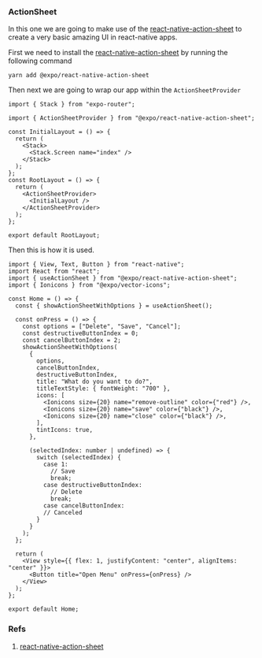 ### ActionSheet

In this one we are going to make use of the [react-native-action-sheet](https://github.com/expo/react-native-action-sheet) to create a very basic amazing UI in react-native apps.

First we need to install the [react-native-action-sheet](https://github.com/expo/react-native-action-sheet) by running the following command

```shell
yarn add @expo/react-native-action-sheet
```

Then next we are going to wrap our app within the `ActionSheetProvider`

```tsx
import { Stack } from "expo-router";

import { ActionSheetProvider } from "@expo/react-native-action-sheet";

const InitialLayout = () => {
  return (
    <Stack>
      <Stack.Screen name="index" />
    </Stack>
  );
};
const RootLayout = () => {
  return (
    <ActionSheetProvider>
      <InitialLayout />
    </ActionSheetProvider>
  );
};

export default RootLayout;
```

Then this is how it is used.

```tsx
import { View, Text, Button } from "react-native";
import React from "react";
import { useActionSheet } from "@expo/react-native-action-sheet";
import { Ionicons } from "@expo/vector-icons";

const Home = () => {
  const { showActionSheetWithOptions } = useActionSheet();

  const onPress = () => {
    const options = ["Delete", "Save", "Cancel"];
    const destructiveButtonIndex = 0;
    const cancelButtonIndex = 2;
    showActionSheetWithOptions(
      {
        options,
        cancelButtonIndex,
        destructiveButtonIndex,
        title: "What do you want to do?",
        titleTextStyle: { fontWeight: "700" },
        icons: [
          <Ionicons size={20} name="remove-outline" color={"red"} />,
          <Ionicons size={20} name="save" color={"black"} />,
          <Ionicons size={20} name="close" color={"black"} />,
        ],
        tintIcons: true,
      },

      (selectedIndex: number | undefined) => {
        switch (selectedIndex) {
          case 1:
            // Save
            break;
          case destructiveButtonIndex:
            // Delete
            break;
          case cancelButtonIndex:
          // Canceled
        }
      }
    );
  };

  return (
    <View style={{ flex: 1, justifyContent: "center", alignItems: "center" }}>
      <Button title="Open Menu" onPress={onPress} />
    </View>
  );
};

export default Home;
```

### Refs

1. [react-native-action-sheet](https://github.com/expo/react-native-action-sheet)
